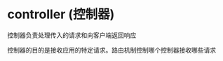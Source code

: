 # controller (控制器)
控制器负责处理传入的请求和向客户端返回响应

控制器的目的是接收应用的特定请求。路由机制控制哪个控制器接收哪些请求
























